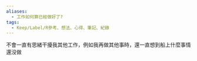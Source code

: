 ```yaml
---
aliases:
  - 工作如何算已經做好了?
tags:
  - Keep/Label/R參考、想法、心得、筆記、紀錄
---
```


不會一直有思緒干擾我其他工作，例如我再做其他事時，還一直想到船上什麼事情還沒做